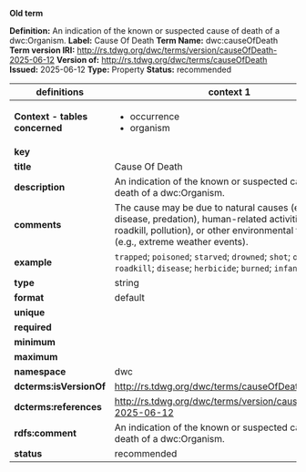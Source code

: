 **Old term**

**Definition:** An indication of the known or suspected cause of death of a dwc:Organism.
**Label:** Cause Of Death
**Term Name:** dwc:causeOfDeath
**Term version IRI:** http://rs.tdwg.org/dwc/terms/version/causeOfDeath-2025-06-12
**Version of:** http://rs.tdwg.org/dwc/terms/causeOfDeath
**Issued:** 2025-06-12
**Type:** Property
**Status:** recommended


| definitions | context 1 |
|-|-|
| **Context - tables concerned** | <ul><li>occurrence</li><li>organism</li></ul> |
| **key** |  |
| **title** | Cause Of Death |
| **description** | An indication of the known or suspected cause of death of a dwc:Organism. |
| **comments** | The cause may be due to natural causes (e.g., disease, predation), human-related activities (e.g., roadkill, pollution), or other environmental factors (e.g., extreme weather events). |
| **example** | `trapped`; `poisoned`; `starved`; `drowned`; `shot`; `old age`; `roadkill`; `disease`; `herbicide`; `burned`; `infanticide` |
| **type** | string |
| **format** | default |
| **unique** |  |
| **required** |  |
| **minimum** |  |
| **maximum** |  |
| **namespace** | dwc |
| **dcterms:isVersionOf** | http://rs.tdwg.org/dwc/terms/causeOfDeath |
| **dcterms:references** | http://rs.tdwg.org/dwc/terms/version/causeOfDeath-2025-06-12 |
| **rdfs:comment** | An indication of the known or suspected cause of death of a dwc:Organism. |
| **status** | recommended |

